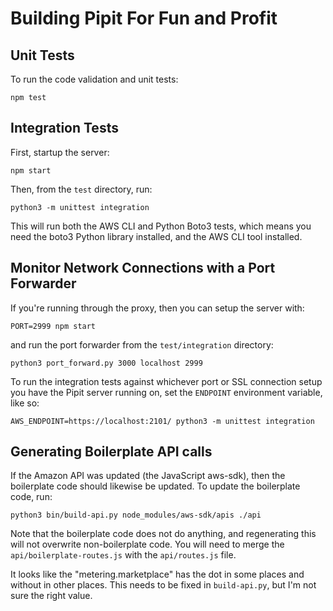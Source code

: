 # Building Pipit For Fun and Profit


## Unit Tests

To run the code validation and unit tests:

```
npm test
```


## Integration Tests

First, startup the server:

```
npm start
```

Then, from the `test` directory, run:

```
python3 -m unittest integration
```

This will run both the AWS CLI and Python Boto3 tests, which means you need
the boto3 Python library installed, and the AWS CLI tool installed.

## Monitor Network Connections with a Port Forwarder

If you're running through the proxy, then you can setup the server with:

```
PORT=2999 npm start
```

and run the port forwarder from the `test/integration` directory:

```
python3 port_forward.py 3000 localhost 2999
```

To run the integration tests against whichever port or SSL connection setup
you have the Pipit server running on, set the `ENDPOINT` environment variable,
like so:

```
AWS_ENDPOINT=https://localhost:2101/ python3 -m unittest integration
```

## Generating Boilerplate API calls

If the Amazon API was updated (the JavaScript aws-sdk), then the boilerplate
code should likewise be updated.  To update the boilerplate code, run:

```
python3 bin/build-api.py node_modules/aws-sdk/apis ./api
```

Note that the boilerplate code does not do anything, and regenerating this
will not overwrite non-boilerplate code.  You will need to merge the
`api/boilerplate-routes.js` with the `api/routes.js` file.

It looks like the "metering.marketplace" has the dot in some places and without
in other places.  This needs to be fixed in `build-api.py`, but I'm not sure the
right value.
